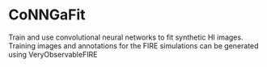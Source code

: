 # CoNNGaFit
Train and use convolutional neural networks to fit synthetic HI images. Training images and annotations for the FIRE simulations can be generated using VeryObservableFIRE

